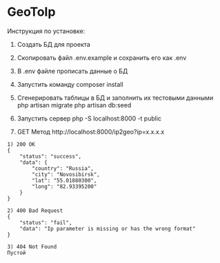 GeoToIp
====================

Инструкция по установке:

1. Создать БД для проекта

2. Скопировать файл .env.example и сохранить его как .env

3. В .env файле прописать данные о БД

4. Запустить команду composer install

5. Сгенерировать таблицы в БД и заполнить их тестовыми данными
php artisan migrate
php artisan db:seed

6. Запустить сервер
php -S localhost:8000 -t public

7. GET Метод http://localhost:8000/ip2geo?ip=x.x.x.x
```
1) 200 OK
{
    "status": "success",
    "data": {
        "country": "Russia",
        "city": "Novosibirsk",
        "lat": "55.01880300",
        "long": "82.93395200"
    }
}
```
```
2) 400 Bad Request
{
    "status": "fail",
    "data": "Ip parameter is missing or has the wrong format"
}
```
```
3) 404 Not Found
Пустой 
```

